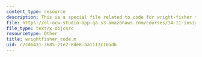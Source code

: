 ```yaml
---
content_type: resource
description: This is a special file related to code for wright-fisher topic.
file: https://ol-ocw-studio-app-qa.s3.amazonaws.com/courses/14-11-insights-from-game-theory-into-social-behavior-fall-2013/c7cd6431368521e28de8aa1117c10adb_wrightfisher_code.m
file_type: text/x-objcsrc
resourcetype: Other
title: wrightfisher_code.m
uid: c7cd6431-3685-21e2-8de8-aa1117c10adb
---
```

